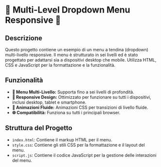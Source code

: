 # 🌟 Multi-Level Dropdown Menu Responsive 🌟

## Descrizione

Questo progetto contiene un esempio di un menu a tendina (dropdown) multi-livello responsive. Il menu è strutturato in sei livelli ed è stato progettato per adattarsi sia a dispositivi desktop che mobile. Utilizza HTML, CSS e JavaScript per la formattazione e la funzionalità.

## Funzionalità

- **📑 Menu Multi-Livello:** Supporta fino a sei livelli di profondità.
- **📱 Responsive Design:** Ottimizzato per funzionare su tutti i dispositivi, inclusi desktop, tablet e smartphone.
- **💫 Animazioni Fluide:** Animazioni CSS per transizioni di livello fluide.
- **🌐 Compatibilità:** Funziona su tutti i principali browser.

## Struttura del Progetto

- `index.html`: Contiene il markup HTML per il menu.
- `style.css`: Contiene gli stili CSS per la formattazione e il layout del menu.
- `script.js`: Contiene il codice JavaScript per la gestione delle interazioni del menu.

